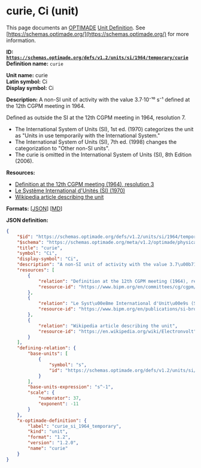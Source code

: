 # curie, Ci (unit)

This page documents an [OPTIMADE](https://www.optimade.org/) [Unit Definition](https://schemas.optimade.org/#definitions). See [https://schemas.optimade.org/](https://schemas.optimade.org/) for more information.

**ID: [`https://schemas.optimade.org/defs/v1.2/units/si/1964/temporary/curie`](https://schemas.optimade.org/defs/v1.2/units/si/1964/temporary/curie.md)**  
**Definition name:** `curie`

**Unit name:** curie  
**Latin symbol:** Ci  
**Display symbol:** Ci  
  
**Description:** A non-SI unit of activity with the value 3.7·10⁻¹⁰ s⁻¹ defined at the 12th CGPM meeting in 1964.

Defined as outside the SI at the 12th CGPM meeting in 1964, resolution 7.

- The International System of Units (SI), 1st ed. (1970) categorizes the unit as "Units in use temporarily with the International System."
- The International System of Units (SI), 7th ed. (1998) changes the categorization to "Other non-SI units".
- The curie is omitted in the International System of Units (SI), 8th Edition (2006).

**Resources:**

- [Definition at the 12th CGPM meeting (1964), resolution 3](https://www.bipm.org/en/committees/cg/cgpm/12-1964/resolution-3)
- [Le Système International d'Unités (SI) (1970)](https://www.bipm.org/en/publications/si-brochure)
- [Wikipedia article describing the unit](https://en.wikipedia.org/wiki/Electronvolt)


**Formats:** [[JSON](curie.json)] [[MD](curie.md)]

**JSON definition:**

``` json
{
    "$id": "https://schemas.optimade.org/defs/v1.2/units/si/1964/temporary/curie",
    "$schema": "https://schemas.optimade.org/meta/v1.2/optimade/physical_unit_definition.json",
    "title": "curie",
    "symbol": "Ci",
    "display-symbol": "Ci",
    "description": "A non-SI unit of activity with the value 3.7\u00b710\u207b\u00b9\u2070 s\u207b\u00b9 defined at the 12th CGPM meeting in 1964.\n\nDefined as outside the SI at the 12th CGPM meeting in 1964, resolution 7.\n\n- The International System of Units (SI), 1st ed. (1970) categorizes the unit as \"Units in use temporarily with the International System.\"\n- The International System of Units (SI), 7th ed. (1998) changes the categorization to \"Other non-SI units\".\n- The curie is omitted in the International System of Units (SI), 8th Edition (2006).",
    "resources": [
        {
            "relation": "Definition at the 12th CGPM meeting (1964), resolution 3",
            "resource-id": "https://www.bipm.org/en/committees/cg/cgpm/12-1964/resolution-3"
        },
        {
            "relation": "Le Syst\u00e8me International d'Unit\u00e9s (SI) (1970)",
            "resource-id": "https://www.bipm.org/en/publications/si-brochure"
        },
        {
            "relation": "Wikipedia article describing the unit",
            "resource-id": "https://en.wikipedia.org/wiki/Electronvolt"
        }
    ],
    "defining-relation": {
        "base-units": [
            {
                "symbol": "s",
                "id": "https://schemas.optimade.org/defs/v1.2/units/si/1960/base/second"
            }
        ],
        "base-units-expression": "s^-1",
        "scale": {
            "numerator": 37,
            "exponent": -11
        }
    },
    "x-optimade-definition": {
        "label": "curie_si_1964_temporary",
        "kind": "unit",
        "format": "1.2",
        "version": "1.2.0",
        "name": "curie"
    }
}
```